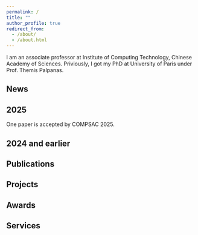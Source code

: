 ```yaml
---
permalink: /
title: ""
author_profile: true
redirect_from: 
  - /about/
  - /about.html
---
```

I am an associate professor at Institute of Computing Technology, Chinese Academy of Sciences.
Priviously, I got my PhD at University of Paris under Prof. Themis Palpanas.

<section id="news">
  
News
======

2025
------
One paper is accepted by COMPSAC 2025.

2024 and earlier
------


Publications
======




Projects<section id="project">
======



Awards<section id="awards">
======



Services<section id="services">
======
